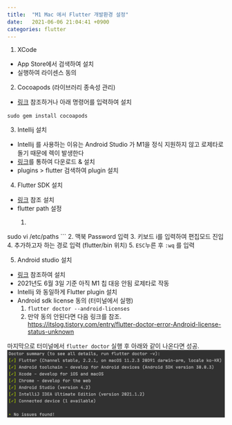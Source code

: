 ```yaml
---
title:  "M1 Mac 에서 Flutter 개발환경 설정"
date:   2021-06-06 21:04:41 +0900
categories: flutter
---
```



1. XCode
  * App Store에서 검색하여 설치
  * 실행하여 라이센스 동의

2. Cocoapods (라이브러리 종속성 관리)
  * [링크](https://guides.cocoapods.org/using/getting-started.html#installation) 참조하거나 아래 명령어를 입력하여 설치
```shell
sudo gem install cocoapods
```

3. Intellij 설치
  * Intellij 를 사용하는 이유는 Android Studio 가 M1을 정식 지원하지 않고 로제타로 돌기 때문에 렉이 발생한다
  * [링크](https://www.jetbrains.com/ko-kr/idea/download/#section=mac)를 통하여 다운로드 & 설치
  * plugins > flutter 검색하여 plugin 설치

4. Flutter SDK 설치
  * [링크](https://flutter.dev/docs/get-started/install/macos "Flutter 설치 가이드 링크") 참조 설치
  * flutter path 설정
    1. ```shell
sudo vi /etc/paths
      ```
    2. 맥북 Password 입력
    3. 키보드 i를 입력하여 편집모드 진입
    4. 추가하고자 하는 경로 입력 (flutter/bin 위치)
    5. `ESC`누른 후 `:wq` 를 입력

5. Android studio 설치
  * [링크](https://developer.android.com/studio/archive?hl=ko) 참조하여 설치
  * 2021년도 6월 3일 기준 아직 M1 칩 대응 안됨 로제타로 작동
  * Intellij 와 동일하게 Flutter plugin 설치
  * Android sdk license 동의 (터미널에서 실행)
    1. ```flutter doctor --android-licenses```
    2. 만약 동의 안된다면 다음 링크를 참조. https://itslog.tistory.com/entry/flutter-doctor-error-Android-license-status-unknown

마지막으로 터미널에서 ```flutter doctor``` 실행 후 아래와 같이 나온다면 성공.
![flutter doctor 실행 결과](/assets/images/2021/06/20210606_01.png "flutter doctor 실행 결과")
